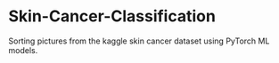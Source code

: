 # Skin-Cancer-Classification
Sorting pictures from the kaggle skin cancer dataset using PyTorch ML models.
